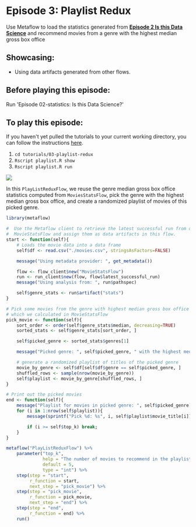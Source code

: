# Episode 3: Playlist Redux

Use Metaflow to load the statistics generated from [**Episode 2 Is this Data
Science**](episode02.md) and recommend movies from a genre with the highest median gross
box office

## Showcasing:

- Using data artifacts generated from other flows.

## Before playing this episode:

Run 'Episode 02-statistics: Is this Data Science?'

## To play this episode:

If you haven't yet pulled the tutorials to your current working directory, you can
follow the instructions [here](../#pull-tutorials).

1. `cd tutorials/03-playlist-redux`
2. `Rscript playlist.R show`
3. `Rscript playlist.R run`

![](/assets/tutorial-episode-3.png)

In this `PlayListReduxFlow`, we reuse the genre median gross box office statistics
computed from `MoviesStatsFlow`, pick the genre with the highest median gross box
office, and create a randomized playlist of movies of this picked genre.

```r
library(metaflow)

#  Use the Metaflow client to retrieve the latest successful run from our
#  MovieStatsFlow and assign them as data artifacts in this flow.
start <- function(self){
    # Loads the movie data into a data frame
    self$df <- read.csv("./movies.csv", stringsAsFactors=FALSE)

    message("Using metadata provider: ", get_metadata())

    flow <- flow_client$new("MovieStatsFlow")
    run <- run_client$new(flow, flow$latest_successful_run)
    message("Using analysis from: ", run$pathspec)

    self$genre_stats <- run$artifact("stats")
}

# Pick some movies from the genre with highest median gross box office
# which we calculated in MovieStatsFlow
pick_movie <- function(self){
    sort_order <- order(self$genre_stats$median, decreasing=TRUE)
    sorted_stats <- self$genre_stats[sort_order, ]

    self$picked_genre <- sorted_stats$genres[1]

    message("Picked genre: ", self$picked_genre, " with the highest median gross box office.")

    # generate a randomized playlist of titles of the picked genre
    movie_by_genre <- self$df[self$df$genre == self$picked_genre, ]
    shuffled_rows <- sample(nrow(movie_by_genre))
    self$playlist <- movie_by_genre[shuffled_rows, ]
}

# Print out the picked movies
end <- function(self){
    message("Playlist for movies in picked genre: ", self$picked_genre)
    for (i in 1:nrow(self$playlist)){
        message(sprintf("Pick %d: %s", i, self$playlist$movie_title[i]))

        if (i >= self$top_k) break;
    }
}

metaflow("PlayListReduxFlow") %>%
    parameter("top_k",
              help = "The number of movies to recommend in the playlist.",
              default = 5,
              type = "int") %>%
    step(step = "start",
         r_function = start,
         next_step = "pick_movie") %>%
    step(step = "pick_movie",
         r_function = pick_movie,
         next_step = "end") %>%
    step(step = "end",
         r_function = end) %>%
    run()
```
